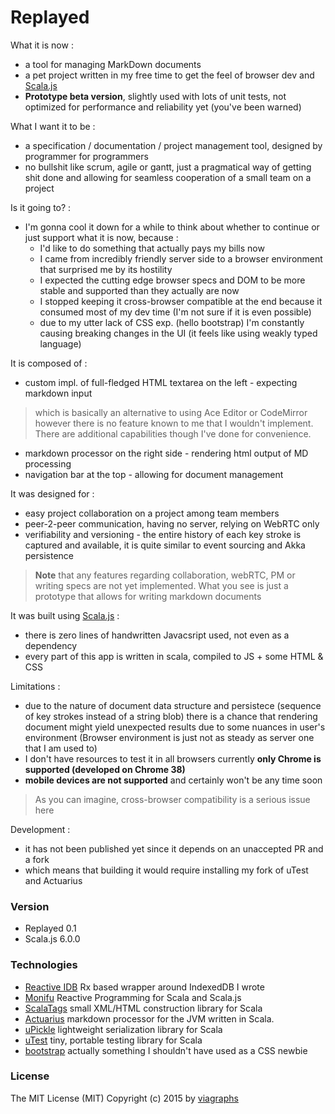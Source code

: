# Replayed

What it is now :

- a tool for managing MarkDown documents
- a pet project written in my free time to get the feel of browser dev
  and [Scala.js](http://www.scala-js.org)
- **Prototype beta version**, slightly used with lots of unit tests,
  not optimized for performance and reliability yet (you've been warned)

What I want it to be :

- a specification / documentation / project management tool,
  designed by programmer for programmers
- no bullshit like scrum, agile or gantt, just a pragmatical way of getting
  shit done and allowing for seamless cooperation of a small team on a project

Is it going to? :

- I'm gonna cool it down for a while to think about whether to continue
  or just support what it is now, because :
    - I'd like to do something that actually pays my bills now
    - I came from incredibly friendly server side to a browser environment
      that surprised me by its hostility
    - I expected the cutting edge browser specs and DOM to be more stable
      and supported than they actually are now
    - I stopped keeping it cross-browser compatible at the end because
      it consumed most of my dev time (I'm not sure if it is even possible)
    - due to my utter lack of CSS exp. (hello bootstrap) I'm constantly causing
      breaking changes in the UI (it feels like using weakly typed language)

It is composed of :

- custom impl. of full-fledged HTML textarea on the left - expecting markdown input
> which is basically an alternative to using Ace Editor or CodeMirror
> however there is no feature known to me that I wouldn't implement.
> There are additional capabilities though I've done for convenience.
- markdown processor on the right side - rendering html output of MD processing
- navigation bar at the top - allowing for document management

It was designed for :

- easy project collaboration on a project among team members
- peer-2-peer communication, having no server, relying on WebRTC only
- verifiability and versioning - the entire history of each key stroke is captured
  and available, it is quite similar to event sourcing and Akka persistence
> **Note** that any features regarding collaboration, webRTC, PM or writing specs
> are not yet implemented. What you see is just a prototype
> that allows for writing markdown documents

It was built using [Scala.js](http://www.scala-js.org) :

- there is zero lines of handwritten Javacsript used, not even as a dependency
- every part of this app is written in scala, compiled to JS + some HTML & CSS

Limitations :

- due to the nature of document data structure and persistece (sequence of key
  strokes instead of a string blob) there is a chance that rendering document
  might yield unexpected results due to some nuances in user's environment
  (Browser environment is just not as steady as server one that I am used to)
- I don't have resources to test it in all browsers
  currently **only Chrome is supported (developed on Chrome 38)**
- **mobile devices are not supported** and certainly won't be any time soon
> As you can imagine, cross-browser compatibility is a serious issue here

Development :

- it has not been published yet since it depends on an unaccepted PR and a fork
- which means that building it would require installing my fork of uTest and Actuarius

### Version

- Replayed 0.1
- Scala.js 6.0.0

### Technologies

- [Reactive IDB](https://github.com/viagraphs/scalajs-rx-idb)
  Rx based wrapper around IndexedDB I wrote
- [Monifu](http://www.monifu.org)
  Reactive Programming for Scala and Scala.js
- [ScalaTags](https://github.com/lihaoyi/scalatags)
  small XML/HTML construction library for Scala
- [Actuarius](https://github.com/l15k4/actuarius/tree/scalajs)
  markdown processor for the JVM written in Scala.
- [uPickle](https://github.com/lihaoyi/upickle)
  lightweight serialization library for Scala
- [uTest](https://github.com/lihaoyi/utest)
  tiny, portable testing library for Scala
- [bootstrap](http://getbootstrap.com)
  actually something I shouldn't have used as a CSS newbie

### License

The MIT License (MIT)
Copyright (c) 2015 by [viagraphs](https://github.com/viagraphs)